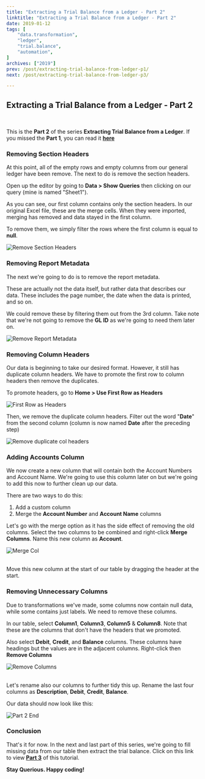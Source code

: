 ```yaml
---
title: "Extracting a Trial Balance from a Ledger - Part 2"
linktitle: "Extracting a Trial Balance from a Ledger - Part 2"
date: 2019-01-12
tags: [
    "data.transformation",
    "ledger",
    "trial.balance",
    "automation",
]
archives: ["2019"]
prev: /post/extracting-trial-balance-from-ledger-p1/
next: /post/extracting-trial-balance-from-ledger-p3/

---
```


## Extracting a Trial Balance from a Ledger - Part 2
<br>

This is the **Part 2** of the series **Extracting Trial Balance from a Ledger**.
If you missed the **Part 1**, you can read it **[here](../extracting-trial-balance-from-ledger-p1/)**

### Removing Section Headers
At this point, all of the empty rows and empty columns from our general ledger have been remove. The next to do is remove the section headers.

Open up the editor by going to **Data > Show Queries** then clicking on our query (mine is named "Sheet1").

As you can see, our first column contains only the section headers. In our original Excel file, these are the merge cells. When they were imported, merging has removed and data stayed in the first column. 

To remove them, we simply filter the rows where the first column is equal to **null**.

![Remove Section Headers](/img/extracting-trial-balance-from-ledger-p2/remove_section_headers.png)
<br/>

### Removing Report Metadata

The next we're going to do is to remove the report metadata. 

These are actually not the data itself, but rather data that describes our data. These includes the page number, the date when the data is printed, and so on. 

We could remove these by filtering them out from the 3rd column. Take note that we're not going to remove the **GL ID** as we're going to need them later on.

![Remove Report Metadata](/img/extracting-trial-balance-from-ledger-p2/remove_report_metadata.png)
<br>

### Removing Column Headers
Our data is beginning to take our desired format. However, it still has duplicate column headers. We have to promote the first row to column headers then remove the duplicates. 

To promote headers, go to **Home > Use First Row as Headers**

![First Row as Headers](/img/extracting-trial-balance-from-ledger-p2/first_row_as_headers.png)

Then, we remove the duplicate column headers. Filter out the word "**Date**" from the second column (column is now named **Date** after the preceding step)

![Remove duplicate col headers](/img/extracting-trial-balance-from-ledger-p2/remove_dupl_col_headers.png)
<br>

### Adding Accounts Column
We now create a new column that will contain both the Account Numbers and Account Name. We're going to use this column later on but we're going to add this now to further clean up our data.

There are two ways to do this:

1. Add a custom column 
2. Merge the **Account Number** and **Account Name** columns

Let's go with the merge option as it has the side effect of removing the old columns. Select the two columns to be combined and right-click **Merge Columns**. Name this new column as **Account**.

![Merge Col](/img/extracting-trial-balance-from-ledger-p2/merged_column.png)
<br>
<br>

Move this new column at the start of our table by dragging the header at the start.
<br>

### Removing Unnecessary Columns
Due to transformations we've made, some columns now contain null data, while some contains just labels. We need to remove these columns.

In our table, select **Column1**, **Column3**, **Column5** & **Column8**. Note that these are the columns that don't have the headers that we promoted.

Also select **Debit**, **Credit**, and **Balance** columns. These columns have headings but the values are in the adjacent columns. Right-click then **Remove Columns**

![Remove Columns](/img/extracting-trial-balance-from-ledger-p2/remove_columns.png)
<br>
<br>

Let's rename also our columns to further tidy this up. Rename the last four columns as **Description**, **Debit**, **Credit**, **Balance**.

Our data should now look like this:

![Part 2 End](/img/extracting-trial-balance-from-ledger-p2/part2_end.png)


### Conclusion
That's it for now. In the next and last part of this series, we're going to fill missing data from our table then extract the trial balance. Click on this link to view **[Part 3](../extracting-trial-balance-from-ledger-p3/)** of this tutorial.

**Stay Querious. Happy coding!**
